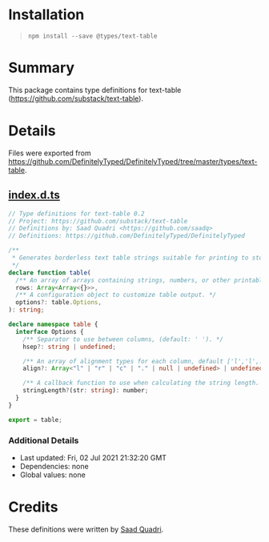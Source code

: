 # Installation

> `npm install --save @types/text-table`

# Summary

This package contains type definitions for text-table
(https://github.com/substack/text-table).

# Details

Files were exported from
https://github.com/DefinitelyTyped/DefinitelyTyped/tree/master/types/text-table.

## [index.d.ts](https://github.com/DefinitelyTyped/DefinitelyTyped/tree/master/types/text-table/index.d.ts)

```ts
// Type definitions for text-table 0.2
// Project: https://github.com/substack/text-table
// Definitions by: Saad Quadri <https://github.com/saadq>
// Definitions: https://github.com/DefinitelyTyped/DefinitelyTyped

/**
 * Generates borderless text table strings suitable for printing to stdout.
 */
declare function table(
  /** An array of arrays containing strings, numbers, or other printable values. */
  rows: Array<Array<{}>>,
  /** A configuration object to customize table output. */
  options?: table.Options,
): string;

declare namespace table {
  interface Options {
    /** Separator to use between columns, (default: ' '). */
    hsep?: string | undefined;

    /** An array of alignment types for each column, default ['l','l',...]. */
    align?: Array<"l" | "r" | "c" | "." | null | undefined> | undefined;

    /** A callback function to use when calculating the string length. */
    stringLength?(str: string): number;
  }
}

export = table;
```

### Additional Details

- Last updated: Fri, 02 Jul 2021 21:32:20 GMT
- Dependencies: none
- Global values: none

# Credits

These definitions were written by [Saad Quadri](https://github.com/saadq).
